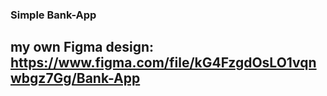 ### Simple Bank-App

## my own Figma design: https://www.figma.com/file/kG4FzgdOsLO1vqnwbgz7Gg/Bank-App
